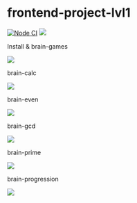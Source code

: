 # frontend-project-lvl1

[![Node CI](https://github.com/H9ko/frontend-project-lvl1/workflows/Node%20CI/badge.svg)](https://github.com/H9ko/frontend-project-lvl1/actions)
<a href="https://codeclimate.com/github/H9ko/frontend-project-lvl1/maintainability"><img src="https://api.codeclimate.com/v1/badges/90c245f108fc36c71a6f/maintainability" /></a>
<p>Install & brain-games<p>
<a href="https://asciinema.org/a/hJUYf0EhXV2nZfwAUMoXr4zyE" target="_blank" style={{width: 10px} ><img src="https://asciinema.org/a/hJUYf0EhXV2nZfwAUMoXr4zyE.svg" /></a>
<p>brain-calc</p>
<a href="https://asciinema.org/a/qce9g4cIx5N3VTOK9gtDW8Zwl" target="_blank"><img src="https://asciinema.org/a/qce9g4cIx5N3VTOK9gtDW8Zwl.svg" /></a>
<p>brain-even</p>
<a href="https://asciinema.org/a/IYu7lJb862ovL7eUotfgizsAL" target="_blank"><img src="https://asciinema.org/a/IYu7lJb862ovL7eUotfgizsAL.svg" /></a>
<p>brain-gcd</p>
<a href="https://asciinema.org/a/NidE4Yqrdf5MSjS3S5KblygVI" target="_blank"><img src="https://asciinema.org/a/NidE4Yqrdf5MSjS3S5KblygVI.svg" /></a>
<p>brain-prime</p>
<a href="https://asciinema.org/a/4vfAZVAW1vkSMk0uy9GfKMPOv" target="_blank"><img src="https://asciinema.org/a/4vfAZVAW1vkSMk0uy9GfKMPOv.svg" /></a>
<p>brain-progression</p>
<a href="https://asciinema.org/a/UCcrgrBPYVEu0Xo3qCfnviSxh" target="_blank"><img src="https://asciinema.org/a/UCcrgrBPYVEu0Xo3qCfnviSxh.svg" /></a>
